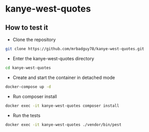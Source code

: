 # kanye-west-quotes

## How to test it

- Clone the repository
```sh
git clone https://github.com/mrbadguy78/kanye-west-quotes.git
```

- Enter the kanye-west-quotes directory
```sh
cd kanye-west-quotes
```

- Create and start the container in detached mode
```sh
docker-compose up -d
```

- Run composer install
```sh
docker exec -it kanye-west-quotes composer install
```
- Run the tests
```sh
docker exec -it kanye-west-quotes ./vendor/bin/pest
```
